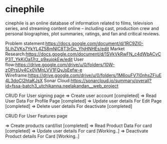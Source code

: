 # cinephile

cinephile is an online database of information related to films, television series, and streaming content online – including cast, production crew and personal biographies, plot summaries, ratings, and fan and critical reviews.

Problem statement:https://docs.google.com/document/d/1RC9ZI0-5LihZVKs7YkYL4Z58mNIC8T3rDn_YhjHNHEs/edit
Market Research:https://docs.google.com/document/d/1SVkVkRwFN_c4dWbACvCP3T_YkKiOa17rz_p9xujokEw/edit
User flow:https://drive.google.com/drive/u/0/folders/10W-zOPrsUy4Cx0VMnLVV1FQyJsEefw-e
Wireframe:https://drive.google.com/drive/u/0/folders/1M6ouFV7l0nhsZFiuE4L3doCl2htaKJsX
Sonar Cloud:https://sonarcloud.io/summary/overall?id=fssa-batch3_utchikanna.neelakandan__web_project

CRUD For User signing page
=> Create user account [completed]
=> Read User Data For Profile Page [completed]
=> Update user details For Edit Page [completed]
=> Delete user details For deactivate [completed]

CRUD For User Features page

=> Create products card/list [completed]
=> Read Product Data For card [completed]
=> Update user details For card [Working..]
=> Deactivate Product details For Card [Working..]
